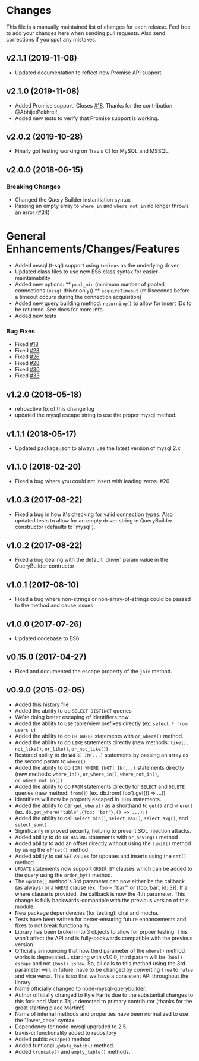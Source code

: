 # Changes

This file is a manually maintained list of changes for each release. Feel free
to add your changes here when sending pull requests. Also send corrections if
you spot any mistakes.

## v2.1.1 (2019-11-08)

* Updated documentation to reflect new Promise API support.

## v2.1.0 (2019-11-08)

* Added Promise support. Closes [#18](https://github.com/kylefarris/node-querybuilder/pull/52). Thanks for the contribution @AbhijetPokhrel!
* Added new tests to verify that Promise support is working.

## v2.0.2 (2019-10-28)

* Finally got testing working on Travis CI for MySQL and MSSQL.

## v2.0.0 (2018-06-15)

### Breaking Changes
* Changed the Query Builder instantiation syntax
* Passing an empty array to `where_in` and `where_not_in` no longer throws an error ([#34](https://github.com/kylefarris/node-querybuilder/issues/34))

# General Enhancements/Changes/Features
* Added mssql (t-sql) support using `tedious` as the underlying driver
* Updated class files to use new ES6 class syntax for easier-maintainability
* Added new options:
** `pool_min` (minimum number of pooled connections (`mssql` driver only))
** `acquireTimeout` (milliseconds before a timeout occurs during the connection acquisition)
* Added new query building method: `returning()` to allow for insert IDs to be returned. See docs for more info.
* Added new tests

### Bug Fixes
* Fixed [#18](https://github.com/kylefarris/node-querybuilder/issues/18)
* Fixed [#23](https://github.com/kylefarris/node-querybuilder/issues/23)
* Fixed [#26](https://github.com/kylefarris/node-querybuilder/issues/26)
* Fixed [#28](https://github.com/kylefarris/node-querybuilder/issues/28)
* Fixed [#30](https://github.com/kylefarris/node-querybuilder/issues/30)
* Fixed [#33](https://github.com/kylefarris/node-querybuilder/issues/33)


## v1.2.0 (2018-05-18)

* retroactive fix of this change log
* updated the mysql escape string to use the proper mysql method.

## v1.1.1 (2018-05-17)

* Updated package.json to always use the latest version of mysql 2.x

## v1.1.0 (2018-02-20)

* Fixed a bug where you could not insert with leading zeros. #20

## v1.0.3 (2017-08-22)

* Fixed a bug in how it's checking for valid connection types. Also updated tests to allow for an empty driver string in QueryBuilder constructor (defaults to 'mysql').

## v1.0.2 (2017-08-22)

* Fixed a bug dealing with the default 'driver' param value in the QueryBuilder contructor

## v1.0.1 (2017-08-10)

* Fixed a bug where non-strings or non-array-of-strings could be passed to the method and cause issues

## v1.0.0 (2017-07-26)

* Updated codebase to ES6

## v0.15.0 (2017-04-27)

* Fixed and documented the escape property of the `join` method.

## v0.9.0 (2015-02-05)

* Added this history file
* Added the ability to do `SELECT DISTINCT` queries
* We're doing better escaping of identifiers now
* Added the ability to use table/view prefixes directly (ex. `select * from users u`)
* Added the ability to do `OR WHERE` statements with `or_where()` method.
* Added the ability to do `LIKE` statements directly (new methods: `like()`, `not_like()`, `or_like()`, `or_not_like()`)
* Restored ability to do `WHERE IN(...)` statements by passing an array as the second param to `where()`
* Added the ability to do `[OR] WHERE [NOT] IN(...)` statements directly (new methods: `where_in()`, `or_where_in()`, `where_not_in()`, `or_where_not_in()`)
* Added the ability to do `FROM` statements directly for `SELECT` and `DELETE` queries (new method: `from()`) (ex. db.from('foo').get(() => ...))
* Identifiers will now be properly escaped in `JOIN` statements.
* Added the ability to call `get_where()` as a shorthand to `get()` and `where()` (ex. `db.get_where('table',{foo: 'bar'},() => ...);`)
* Added the ability to call `select_min()`, `select_max()`, `select_avg()`, and `select_sum()`.
* Significanly improved security, helping to prevent SQL injection attacks.
* Added ability to do `OR HAVING` statements with `or_having()` method
* Added ability to add an offset directly without using the `limit()` method by using the `offset()` method.
* Added ability to set `SET` values for updates and inserts using the `set()` method.
* `UPDATE` statements now support `ORDER BY` clauses which can be added to the query using the `order_by()` method.
* The `update()` method's 3rd parameter can now either be the callback (as always) or a `WHERE` clause (ex. 'foo = "bar"' or {foo:'bar', id: 3}). If a where clause is provided, the callback is now the 4th parameter. This change is fully backwards-compatible with the previous version of this module.
* New package dependencies (for testing): chai and mocha.
* Tests have been written for better-ensuring future enhancements and fixes to not break functionality
* Library has been broken into 3 objects to allow for prpoer testing. This won't affect the API and is fully-backwards compatible with the previous version.
* Officially announcing that how third parameter of the `where()` method works is deprecated... starting with v1.0.0, third param will be `(bool) escape` and not `(bool) isRaw`. So, all calls to this method using the 3rd parameter will, in future, have to be changed by converting `true` to `false` and vice versa. This is so that we have a consistent API throughout the library.
* Name officially changed to node-mysql-querybuilder.
* Author officially changed to Kyle Farris due to the substantial changes to this fork and Martin Tajur demoted to primary contributor (thanks for the great starting place Martin!!)
* Name of internal methods and properties have been normalized to use the "lower_case" syntax.
* Dependency for node-mysql upgraded to 2.5.
* travis-ci functionality added to repository
* Added public `escape()` method
* Added funtional `update_batch()` method.
* Added `truncate()` and `empty_table()` methods.
